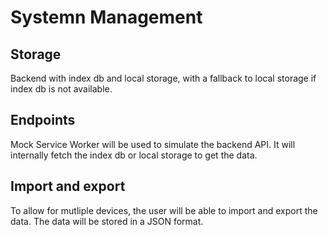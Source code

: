 # Systemn Management

## Storage

Backend with index db and local storage, with a fallback to local storage if index db is not available.

## Endpoints

Mock Service Worker will be used to simulate the backend API. It will internally fetch the index db or local storage to get the data.

## Import and export

To allow for mutliple devices, the user will be able to import and export the data. The data will be stored in a JSON format.